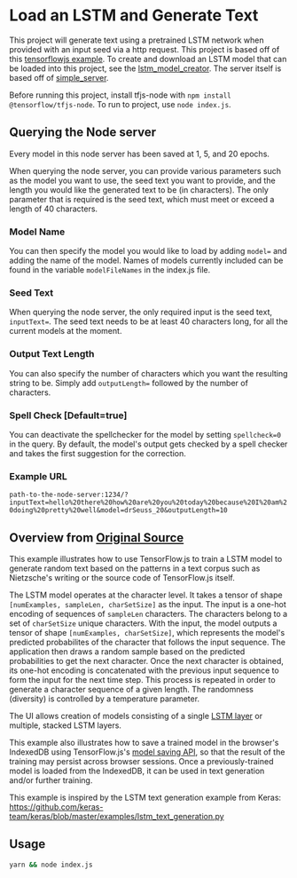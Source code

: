 # Load an LSTM and Generate Text

This project will generate text using a pretrained LSTM network when provided with an input seed via a http request. This project is based off of this [tensorflowjs example](https://github.com/tensorflow/tfjs-examples/tree/master/lstm-text-generation). To create and download an LSTM model that can be loaded into this project, see the [lstm_model_creator](https://github.com/jessvb/lstm_model_creator). The server itself is based off of [simple_server](https://github.com/jessvb/simple_server.git).

Before running this project, install tfjs-node with `npm install @tensorflow/tfjs-node`. To run to project, use `node index.js`.

## Querying the Node server

Every model in this node server has been saved at 1, 5, and 20 epochs. 

When querying the node server, you can provide various parameters such as the model you want to use, the seed text you want to provide, and the length you would like the generated text to be (in characters). The only parameter that is required is the seed text, which must meet or exceed a length of 40 characters.

### Model Name

You can then specify the model you would like to load by adding `model=` and adding the name of the model. Names of models currently included can be found in the variable `modelFileNames` in the index.js file.

### Seed Text

When querying the node server, the only required input is the seed text, `inputText=`. The seed text needs to be at least 40 characters long, for all the current models at the moment.

### Output Text Length

You can also specify the number of characters which you want the resulting string to be. Simply add `outputLength=` followed by the number of characters.

### Spell Check [Default=true]

You can deactivate the spellchecker for the model by setting `spellcheck=0` in the query. By default, the model's output gets checked by a spell checker and takes the first suggestion for the correction.

### Example URL
`path-to-the-node-server:1234/?inputText=hello%20there%20how%20are%20you%20today%20because%20I%20am%20doing%20pretty%20well&model=drSeuss_20&outputLength=10`


## Overview from [Original Source](https://github.com/tensorflow/tfjs-examples)

This example illustrates how to use TensorFlow.js to train a LSTM model to
generate random text based on the patterns in a text corpus such as
Nietzsche's writing or the source code of TensorFlow.js itself.

The LSTM model operates at the character level. It takes a tensor of
shape `[numExamples, sampleLen, charSetSize]` as the input. The input is a
one-hot encoding of sequences of `sampleLen` characters. The characters
belong to a set of `charSetSize` unique characters. With the input, the model
outputs a tensor of shape `[numExamples, charSetSize]`, which represents the
model's predicted probabilites of the character that follows the input sequence.
The application then draws a random sample based on the predicted
probabilities to get the next character. Once the next character is obtained,
its one-hot encoding is concatenated with the previous input sequence to form
the input for the next time step. This process is repeated in order to generate
a character sequence of a given length. The randomness (diversity) is controlled
by a temperature parameter.

The UI allows creation of models consisting of a single
[LSTM layer](https://js.tensorflow.org/api/latest/#layers.lstm) or multiple,
stacked LSTM layers.

This example also illustrates how to save a trained model in the browser's
IndexedDB using TensorFlow.js's
[model saving API](https://js.tensorflow.org/tutorials/model-save-load.html),
so that the result of the training
may persist across browser sessions. Once a previously-trained model is loaded
from the IndexedDB, it can be used in text generation and/or further training.

This example is inspired by the LSTM text generation example from Keras:
https://github.com/keras-team/keras/blob/master/examples/lstm_text_generation.py

## Usage

```sh
yarn && node index.js
```

